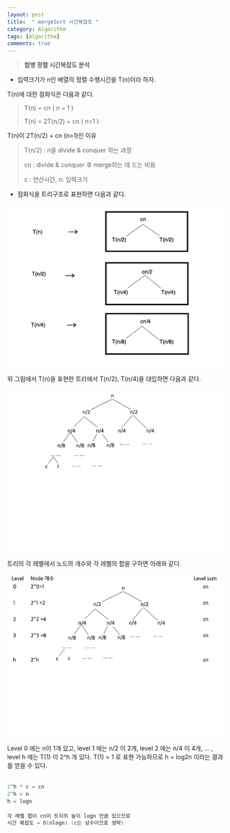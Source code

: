 ```yaml
---
layout: post
title:  " mergeSort 시간복잡도 "
category: Algorithm
tags: [Algorithm]
comments: true
---
```




> **합병 정렬 시간복잡도 분석**



- 입력크기가 n인 배열의 정렬 수행시간을 T(n)이라 하자.

  

T(n)에 대한 점화식은 다음과 같다.

  > T(n) = cn ( n = 1 )
  >
  > T(n) = 2T(n/2) + cn ( n>1 )

  

  T(n)이 2T(n/2) + cn (n>1)인 이유

  > T(n/2) : n을 divide & conquer 하는 과정
  >
  > cn : divide & conquer 후 merge하는 데 드는 비용
  >
  > c : 연산시간, n: 입력크기 



- 점화식을 트리구조로 표현하면 다음과 같다.



<img src="/assets/post-img/algorithm/recurrenceFormula.png"/>



위 그림에서 T(n)을 표현한 트리에서 T(n/2), T(n/4)을 대입하면 다음과 같다.



<img src="/assets/post-img/algorithm/recurrenceTree.png"/>

트리의 각 레벨에서 노드의 개수와 각 레벨의 합을 구하면 아래와 같다.



<img src="/assets/post-img/algorithm/recurrenceTreeWithLevel.png"/>

Level 0 에는 n이 1개 있고, level 1 에는 n/2 이 2개, level 2 에는 n/4 이 4개, … , level h 에는 T(1) 이 2^h 개 있다. T(1) = 1 로 표현 가능하므로 h = log2n 이라는 결과를 얻을 수 있다.

```java

2^h * c = cn
2^h = n
h = logn

각 레벨 합이 cn이 트리의 높이 logn 만큼 있으므로
시간 복잡도 = O(nlogn) (c는 상수이므로 생략)
```






